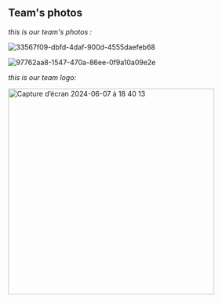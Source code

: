 Team's photos
-
*this is our team's photos :*

![33567f09-dbfd-4daf-900d-4555daefeb68](https://github.com/edrissirokaya/WRO-Future-Engineer/assets/163671955/33c2640f-24f7-4b4e-a3e9-088bb41a29fc)


![97762aa8-1547-470a-86ee-0f9a10a09e2e](https://github.com/edrissirokaya/WRO-Future-Engineer/assets/163671955/83cc2955-0b10-49e4-8521-080c73247567)

*this is our team logo:*


<img width="420" alt="Capture d’écran 2024-06-07 à 18 40 13" src="https://github.com/edrissirokaya/WRO-Future-Engineer/assets/163671955/c3a1aed5-87ba-488f-ae3a-2132b79f575f">
